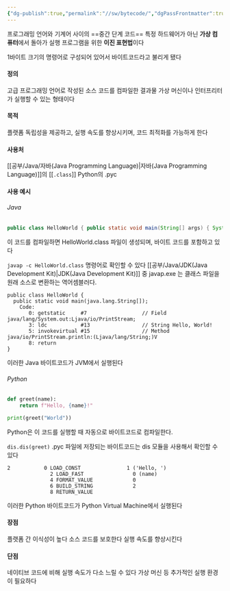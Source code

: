 ```yaml
---
{"dg-publish":true,"permalink":"//sw/bytecode/","dgPassFrontmatter":true}
---
```


프로그래밍 언어와 기계어 사이의 ==중간 단계 코드==
특정 하드웨어가 아닌 **가상 컴퓨터**에서 돌아가 실행 프로그램을 위한 **이진 표현법**이다

1바이트 크기의 명령어로 구성되어 있어서 바이트코드라고 불리게 됐다

#### 정의
고급 프로그래밍 언어로 작성된 소스 코드를 컴파일한 결과물
가상 머신이나 인터프리터가 실행할 수 있는 형태이다

#### 목적
플랫폼 독립성을 제공하고, 실행 속도를 향상시키며, 코드 최적화를 가능하게 한다

#### 사용처
[[공부/Java/자바(Java Programming Language)\|자바(Java Programming Language)]]의 [[`.class`]]
Python의 .pyc

#### 사용 예시

###### Java
```java
public class HelloWorld { public static void main(String[] args) { System.out.println("Hello, World!"); } }
```
이 코드를 컴파일하면 HelloWorld.class 파일이 생성되며, 바이트 코드를 포함하고 있다

`javap -c HelloWorld.class` 명령어로 확인할 수 있다
[[공부/Java/JDK(Java Development Kit)\|JDK(Java Development Kit)]] 중 javap.exe 는 클래스 파일을 원래 소스로 변환하는 역어셈블러다.

```bytecode
public class HelloWorld {
  public static void main(java.lang.String[]);
    Code:
       0: getstatic     #7                  // Field java/lang/System.out:Ljava/io/PrintStream;
       3: ldc           #13                 // String Hello, World!
       5: invokevirtual #15                 // Method java/io/PrintStream.println:(Ljava/lang/String;)V
       8: return
}
```

이러한 Java 바이트코드가 JVM에서 실행된다

###### Python
```python
def greet(name):
    return f"Hello, {name}!"

print(greet("World"))
```
Python은 이 코드를 실행할 때 자동으로 바이트코드로 컴파일한다.

`dis.dis(greet)`
.pyc 파일에 저장되는 바이트코드는 dis 모듈을 사용해서 확인할 수 있다

``` bytecode
2           0 LOAD_CONST               1 ('Hello, ')
              2 LOAD_FAST                0 (name)
              4 FORMAT_VALUE             0
              6 BUILD_STRING             2
              8 RETURN_VALUE
```

이러한 Python 바이트코드가 Python Virtual Machine에서 실행된다

#### 장점
플랫폼 간 이식성이 높다
소스 코드를 보호한다
실행 속도를 향상시킨다

#### 단점
네이티브 코드에 비해 실행 속도가 다소 느릴 수 있다
가상 머신 등 추가적인 실행 환경이 필요하다